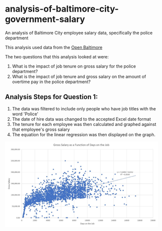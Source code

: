 # analysis-of-baltimore-city-government-salary

An analysis of Baltimore City employee salary data, specifically the police department 

This analysis used data from the [Open Baltimore](https://data.baltimorecity.gov/City-Government/Baltimore-City-Employee-Salaries-FY2018/biyh-j8tc)

The two questions that this analysis looked at were:
1. What is the impact of job tenure on gross salary for the police department?
2. What is the impact of job tenure and gross salary on the amount of overtime pay in the police department? 

## Analysis Steps for Question 1: 
1. The data was filtered to include only people who have job titles with the word 'Police' 
2. The date of hire data was changed to the accepted Excel date format
3. The tenure for each employee was then calculated and graphed against that employee's gross salary 
4. The equation for the linear regression was then displayed on the graph.

![alt text](https://github.com/yangnoah/analysis-of-baltimore-city-government-salary/blob/master/Graph.JPG)
